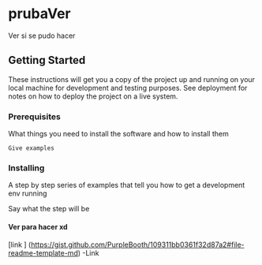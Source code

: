 # prubaVer
Ver si se pudo hacer

## Getting Started

These instructions will get you a copy of the project up and running on your local machine for development and testing purposes. See deployment for notes on how to deploy the project on a live system.

### Prerequisites

What things you need to install the software and how to install them

```
Give examples
```

### Installing

A step by step series of examples that tell you how to get a development env running

Say what the step will be


#### Ver para hacer xd


[link ] (https://gist.github.com/PurpleBooth/109311bb0361f32d87a2#file-readme-template-md) -Link
